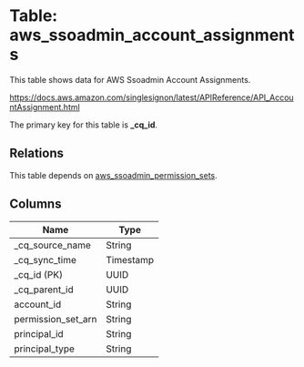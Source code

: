 # Table: aws_ssoadmin_account_assignments

This table shows data for AWS Ssoadmin Account Assignments.

https://docs.aws.amazon.com/singlesignon/latest/APIReference/API_AccountAssignment.html

The primary key for this table is **_cq_id**.

## Relations

This table depends on [aws_ssoadmin_permission_sets](aws_ssoadmin_permission_sets).

## Columns

| Name          | Type          |
| ------------- | ------------- |
|_cq_source_name|String|
|_cq_sync_time|Timestamp|
|_cq_id (PK)|UUID|
|_cq_parent_id|UUID|
|account_id|String|
|permission_set_arn|String|
|principal_id|String|
|principal_type|String|